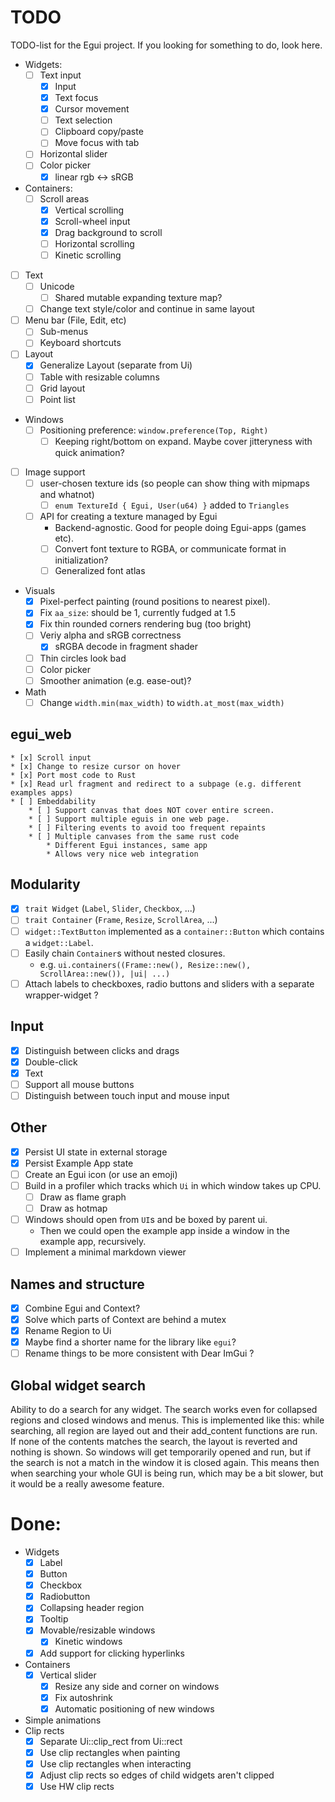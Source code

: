 # TODO
TODO-list for the Egui project. If you looking for something to do, look here.

* Widgets:
    * [ ] Text input
        * [x] Input
        * [x] Text focus
        * [x] Cursor movement
        * [ ] Text selection
        * [ ] Clipboard copy/paste
        * [ ] Move focus with tab
    * [ ] Horizontal slider
    * [ ] Color picker
        * [x] linear rgb <-> sRGB
* Containers:
    * [ ] Scroll areas
        * [x] Vertical scrolling
        * [x] Scroll-wheel input
        * [x] Drag background to scroll
        * [ ] Horizontal scrolling
        * [ ] Kinetic scrolling
* [ ] Text
    * [ ] Unicode
        * [ ] Shared mutable expanding texture map?
    * [ ] Change text style/color and continue in same layout
* [ ] Menu bar (File, Edit, etc)
    * [ ] Sub-menus
    * [ ] Keyboard shortcuts
* [ ] Layout
    * [x] Generalize Layout (separate from Ui)
    * [ ] Table with resizable columns
    * [ ] Grid layout
    * [ ] Point list
* Windows
    * [ ] Positioning preference: `window.preference(Top, Right)`
        * [ ] Keeping right/bottom on expand. Maybe cover jitteryness with quick animation?
* [ ] Image support
    * [ ] user-chosen texture ids (so people can show thing with mipmaps and whatnot)
        * [ ] `enum TextureId { Egui, User(u64) }` added to `Triangles`
    * [ ] API for creating a texture managed by Egui
        * Backend-agnostic. Good for people doing Egui-apps (games etc).
        * [ ] Convert font texture to RGBA, or communicate format in initialization?
        * [ ] Generalized font atlas
* Visuals
    * [x] Pixel-perfect painting (round positions to nearest pixel).
    * [x] Fix `aa_size`: should be 1, currently fudged at 1.5
    * [x] Fix thin rounded corners rendering bug (too bright)
    * [ ] Veriy alpha and sRGB correctness
        * [x] sRGBA decode in fragment shader
    * [ ] Thin circles look bad
    * [ ] Color picker
    * [ ] Smoother animation (e.g. ease-out)?
* Math
    * [ ] Change `width.min(max_width)` to `width.at_most(max_width)`

## egui_web
    * [x] Scroll input
    * [x] Change to resize cursor on hover
    * [x] Port most code to Rust
    * [x] Read url fragment and redirect to a subpage (e.g. different examples apps)
    * [ ] Embeddability
        * [ ] Support canvas that does NOT cover entire screen.
        * [ ] Support multiple eguis in one web page.
        * [ ] Filtering events to avoid too frequent repaints
        * [ ] Multiple canvases from the same rust code
            * Different Egui instances, same app
            * Allows very nice web integration

## Modularity
* [x] `trait Widget` (`Label`, `Slider`, `Checkbox`, ...)
* [ ] `trait Container` (`Frame`, `Resize`, `ScrollArea`, ...)
* [ ] `widget::TextButton` implemented as a `container::Button` which contains a `widget::Label`.
* [ ] Easily chain `Container`s without nested closures.
    * e.g. `ui.containers((Frame::new(), Resize::new(), ScrollArea::new()), |ui| ...)`
* [ ] Attach labels to checkboxes, radio buttons and sliders with a separate wrapper-widget ?

## Input
* [x] Distinguish between clicks and drags
* [x] Double-click
* [x] Text
* [ ] Support all mouse buttons
* [ ] Distinguish between touch input and mouse input

## Other
* [x] Persist UI state in external storage
* [x] Persist Example App state
* [ ] Create an Egui icon (or use an emoji)
* [ ] Build in a profiler which tracks which `Ui` in which window takes up CPU.
    * [ ] Draw as flame graph
    * [ ] Draw as hotmap
* [ ] Windows should open from `UI`s and be boxed by parent ui.
    * Then we could open the example app inside a window in the example app, recursively.
* [ ] Implement a minimal markdown viewer

## Names and structure
* [x] Combine Egui and Context?
* [x] Solve which parts of Context are behind a mutex
* [x] Rename Region to Ui
* [x] Maybe find a shorter name for the library like `egui`?
* [ ] Rename things to be more consistent with Dear ImGui ?

## Global widget search
Ability to do a search for any widget. The search works even for collapsed regions and closed windows and menus. This is implemented like this: while searching, all region are layed out and their add_content functions are run. If none of the contents matches the search, the layout is reverted and nothing is shown. So windows will get temporarily opened and run, but if the search is not a match in the window it is closed again. This means then when searching your whole GUI is being run, which may be a bit slower, but it would be a really awesome feature.

# Done:
* Widgets
    * [x] Label
    * [x] Button
    * [x] Checkbox
    * [x] Radiobutton
    * [x] Collapsing header region
    * [x] Tooltip
    * [x] Movable/resizable windows
        * [x] Kinetic windows
    * [x] Add support for clicking hyperlinks
* Containers
    * [x] Vertical slider
        * [x] Resize any side and corner on windows
        * [x] Fix autoshrink
        * [x] Automatic positioning of new windows
* Simple animations
* Clip rects
    * [x] Separate Ui::clip_rect from Ui::rect
    * [x] Use clip rectangles when painting
    * [x] Use clip rectangles when interacting
    * [x] Adjust clip rects so edges of child widgets aren't clipped
    * [x] Use HW clip rects
